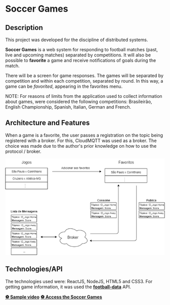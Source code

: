 # Soccer Games

## Description

This project was developed for the discipline of distributed systems.

**Soccer Games** is a web system for responding to football matches (past, live and upcoming matches) separated by competitions.
It will also be possible to **favorite** a game and receive notifications of goals during the match.

There will be a screen for game responses. The games will be separated by competition and within each competition, separated by round.
In this way, a game can be *favorited*, appearing in the favorites menu.

NOTE: For reasons of limits from the application used to collect information about games, were considered the following competitions: Brasileirão, English Championship, Spanish, Italian, German and French.

## Architecture and Features

When a game is a favorite, the user passes a registration on the topic being registered with a broker. For this, CloudMQTT was used as a broker. The choice was made due to the author's prior knowledge on how to use the protocol / broker.

<p align="center">
  <img src="arquitetura.png"/>
</p>

## Technologies/API

The technologies used were: ReactJS, NodeJS, HTML5 and CSS3.
For getting game information, it was used the **[football-data](https://www.football-data.org/)** API.


**[⚽ Sample video](https://drive.google.com/open?id=1-VcM325butY1-deP4rcvr40j-DEaxt7J)**
**[⚽ Access the Soccer Games](https://soccergames.netlify.com/)**
